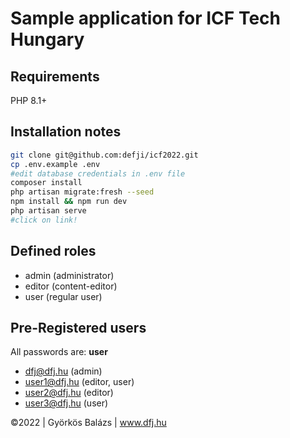# Sample application for ICF Tech Hungary

## Requirements
PHP 8.1+

## Installation notes

```sh
git clone git@github.com:defji/icf2022.git
cp .env.example .env
#edit database credentials in .env file
composer install
php artisan migrate:fresh --seed
npm install && npm run dev
php artisan serve
#click on link!
```

## Defined roles

- admin (administrator)
- editor (content-editor)
- user (regular user)

## Pre-Registered users

All passwords are: __user__

- dfj@dfj.hu  (admin)
- user1@dfj.hu (editor, user)
- user2@dfj.hu (editor)
- user3@dfj.hu (user)

©️2022 | Györkös Balázs | www.dfj.hu



